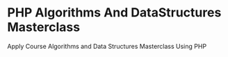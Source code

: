 # PHP Algorithms And DataStructures Masterclass
Apply Course Algorithms and Data Structures Masterclass Using  PHP 
